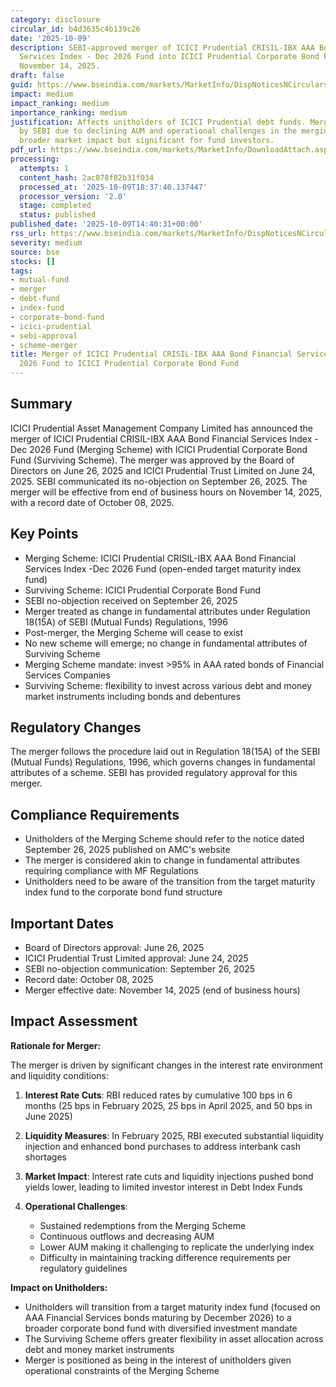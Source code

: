 ```yaml
---
category: disclosure
circular_id: b4d3635c4b139c26
date: '2025-10-09'
description: SEBI-approved merger of ICICI Prudential CRISIL-IBX AAA Bond Financial
  Services Index - Dec 2026 Fund into ICICI Prudential Corporate Bond Fund, effective
  November 14, 2025.
draft: false
guid: https://www.bseindia.com/markets/MarketInfo/DispNoticesNCirculars.aspx?Noticeid={A90817AA-98DF-402F-A140-CB5B36E67B13}&noticeno=20251009-63&dt=10/09/2025&icount=63&totcount=72&flag=0
impact: medium
impact_ranking: medium
importance_ranking: medium
justification: Affects unitholders of ICICI Prudential debt funds. Merger approved
  by SEBI due to declining AUM and operational challenges in the merging scheme. Limited
  broader market impact but significant for fund investors.
pdf_url: https://www.bseindia.com/markets/MarketInfo/DownloadAttach.aspx?id=20251009-63&attachedId=c2c4adfc-4563-47b3-90ec-bdbb448b422c
processing:
  attempts: 1
  content_hash: 2ac878f82b31f034
  processed_at: '2025-10-09T18:37:40.137447'
  processor_version: '2.0'
  stage: completed
  status: published
published_date: '2025-10-09T14:40:31+00:00'
rss_url: https://www.bseindia.com/markets/MarketInfo/DispNoticesNCirculars.aspx?Noticeid={A90817AA-98DF-402F-A140-CB5B36E67B13}&noticeno=20251009-63&dt=10/09/2025&icount=63&totcount=72&flag=0
severity: medium
source: bse
stocks: []
tags:
- mutual-fund
- merger
- debt-fund
- index-fund
- corporate-bond-fund
- icici-prudential
- sebi-approval
- scheme-merger
title: Merger of ICICI Prudential CRISIL-IBX AAA Bond Financial Services Index -Dec
  2026 Fund to ICICI Prudential Corporate Bond Fund
---
```


## Summary

ICICI Prudential Asset Management Company Limited has announced the merger of ICICI Prudential CRISIL-IBX AAA Bond Financial Services Index - Dec 2026 Fund (Merging Scheme) with ICICI Prudential Corporate Bond Fund (Surviving Scheme). The merger was approved by the Board of Directors on June 26, 2025 and ICICI Prudential Trust Limited on June 24, 2025. SEBI communicated its no-objection on September 26, 2025. The merger will be effective from end of business hours on November 14, 2025, with a record date of October 08, 2025.

## Key Points

- Merging Scheme: ICICI Prudential CRISIL-IBX AAA Bond Financial Services Index -Dec 2026 Fund (open-ended target maturity index fund)
- Surviving Scheme: ICICI Prudential Corporate Bond Fund
- SEBI no-objection received on September 26, 2025
- Merger treated as change in fundamental attributes under Regulation 18(15A) of SEBI (Mutual Funds) Regulations, 1996
- Post-merger, the Merging Scheme will cease to exist
- No new scheme will emerge; no change in fundamental attributes of Surviving Scheme
- Merging Scheme mandate: invest >95% in AAA rated bonds of Financial Services Companies
- Surviving Scheme: flexibility to invest across various debt and money market instruments including bonds and debentures

## Regulatory Changes

The merger follows the procedure laid out in Regulation 18(15A) of the SEBI (Mutual Funds) Regulations, 1996, which governs changes in fundamental attributes of a scheme. SEBI has provided regulatory approval for this merger.

## Compliance Requirements

- Unitholders of the Merging Scheme should refer to the notice dated September 26, 2025 published on AMC's website
- The merger is considered akin to change in fundamental attributes requiring compliance with MF Regulations
- Unitholders need to be aware of the transition from the target maturity index fund to the corporate bond fund structure

## Important Dates

- Board of Directors approval: June 26, 2025
- ICICI Prudential Trust Limited approval: June 24, 2025
- SEBI no-objection communication: September 26, 2025
- Record date: October 08, 2025
- Merger effective date: November 14, 2025 (end of business hours)

## Impact Assessment

**Rationale for Merger:**

The merger is driven by significant changes in the interest rate environment and liquidity conditions:

1. **Interest Rate Cuts**: RBI reduced rates by cumulative 100 bps in 6 months (25 bps in February 2025, 25 bps in April 2025, and 50 bps in June 2025)

2. **Liquidity Measures**: In February 2025, RBI executed substantial liquidity injection and enhanced bond purchases to address interbank cash shortages

3. **Market Impact**: Interest rate cuts and liquidity injections pushed bond yields lower, leading to limited investor interest in Debt Index Funds

4. **Operational Challenges**: 
   - Sustained redemptions from the Merging Scheme
   - Continuous outflows and decreasing AUM
   - Lower AUM making it challenging to replicate the underlying index
   - Difficulty in maintaining tracking difference requirements per regulatory guidelines

**Impact on Unitholders:**

- Unitholders will transition from a target maturity index fund (focused on AAA Financial Services bonds maturing by December 2026) to a broader corporate bond fund with diversified investment mandate
- The Surviving Scheme offers greater flexibility in asset allocation across debt and money market instruments
- Merger is positioned as being in the interest of unitholders given operational constraints of the Merging Scheme